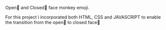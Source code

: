 Open🙉 and Closed🙈 face monkey emoji.

For this project i incorporated both HTML, CSS and JAVASCRIPT to enable the transition from the open🙉 to closed face🙈 